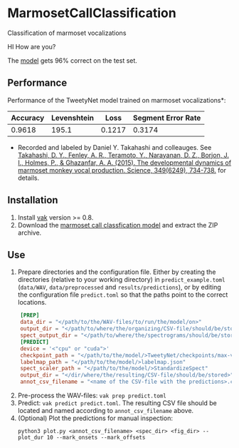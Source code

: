 # MarmosetCallClassification
Classification of marmoset vocalizations

HI How are you?

The [model](https://snapassamusay.files.wordpress.com/2023/01/model.zip) gets 96% correct on the test set.

## Performance

Performance of the TweetyNet model trained on marmoset vocalizations*:

| Accuracy |	Levenshtein |	Loss	| Segment Error Rate |
|---------|-----------|------|-----|
| 0.9618	| 195.1 | 0.1217 | 0.3174 |

* Recorded and labeled by Daniel Y. Takahashi and colleauges. See [Takahashi, D. Y., Fenley, A. R., Teramoto, Y., Narayanan, D. Z., Borjon, J. I., Holmes, P., & Ghazanfar, A. A. (2015). The developmental dynamics of marmoset monkey vocal production. Science, 349(6249), 734-738.](http://www.princeton.edu/~dtakahas/publications/Takahashi%20et%20al%202015%20Developmental%20dynamics%20vocalization) for details.

## Installation

 1. Install [vak](https://github.com/vocalpy/vak) version >= 0.8.
 2. Download the [marmoset call classfication model](https://snapassamusay.files.wordpress.com/2023/01/model.zip) and extract the ZIP archive.
 

## Use
 1. Prepare directories and the configuration file. Either by creating the directories (relative to your working directory) in `predict_example.toml` (`data/WAV`, `data/preprocessed` and `results/predictions`), or by editing the configuration file `predict.toml` so that the paths point to the correct locations.
```toml
    [PREP]
    data_dir = "</path/to/the/WAV-files/to/run/the/model/on>"
    output_dir = "</path/to/where/the/organizing/CSV-file/should/be/stored>"
    spect_output_dir = "</path/to/where/the/spectrograms/should/be/stored>"
    [PREDICT]
    device = '<"cpu" or "cuda">'
    checkpoint_path = "</path/to/the/model/>TweetyNet/checkpoints/max-val-acc-checkpoint.pt"
    labelmap_path = "</path/to/the/model/>labelmap.json"
    spect_scaler_path = "</path/to/the/model/>StandardizeSpect"
    output_dir = "</dir/where/the/resulting/CSV-file/should/be/stored>"
    annot_csv_filename = "<name of the CSV-file with the predictions>.csv"
```
 2. Pre-process the WAV-files: `vak prep predict.toml`
 3. Predict: `vak predict predict.toml`. The resulting CSV file should be located and named according to `annot_csv_filename` above.
 4. (Optional) Plot the predictions for manual inspection: 
    ```terminal
    python3 plot.py <annot_csv_filename> <spec_dir> <fig_dir> --plot_dur 10 --mark_onsets --mark_offsets
    ```

